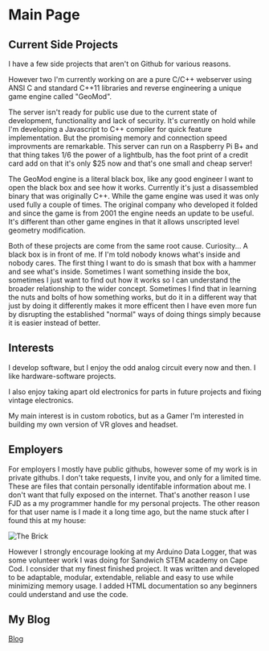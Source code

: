 # Main Page

## Current Side Projects
I have a few side projects that aren't on Github for various reasons.

However two I'm currently working on are a pure C/C++ webserver using ANSI C and standard C++11 libraries and reverse engineering a unique game engine called "GeoMod".  

The server isn't ready for public use due to the current state of development, functionality and lack of security. It's currently on hold while I'm developing a Javascript to C++ compiler for quick feature implementation.  But the promising memory and connection speed improvments are remarkable.  This server can run on a Raspberry Pi B+ and that thing takes 1/6 the power of a lightbulb, has the foot print of a credit card add on that it's only $25 now and that's one small and cheap server!

The GeoMod engine is a literal black box, like any good engineer I want to open the black box and see how it works.  Currently it's just a disassembled binary that was originally C++.  While the game engine was used it was only used fully a couple of times.  The original company who developed it folded and since the game is from 2001 the engine needs an update to be useful.  It's different than other game engines in that it allows unscripted level geometry modification.

Both of these projects are come from the same root cause.  Curiosity... A black box is in front of me.  If I'm told nobody knows what's inside and nobody cares. The first thing I want to do is smash that box with a hammer and see what's inside.  Sometimes I want something inside the box, sometimes I just want to find out how it works so I can understand the broader relationship to the wider concept.  Sometimes I find that in learning the nuts and bolts of how something works, but do it in a different way that just by doing it differently makes it more efficent then I have even more fun by disrupting the established "normal" ways of doing things simply because it is easier instead of better.


## Interests
I develop software, but I enjoy the odd analog circuit every now and then. I like hardware-software projects. 

I also enjoy taking apart old electronics for parts in future projects and fixing vintage electronics.

My main interest is in custom robotics, but as a Gamer I'm interested in building my own version of VR gloves and headset.



## Employers

For employers I mostly have public githubs, however some of my work is in private githubs.  I don't take requests, I invite you, and only for a limited time.  These are files that contain personally identifable information about me.  I don't want that fully exposed on the internet.  That's another reason I use FJD as a my programmer handle for my personal projects.  The other reason for that user name is I made it a long time ago, but the name stuck after I found this at my house:

![The Brick](/assets/FJD_brick_1.jpg)

However I strongly encourage looking at my Arduino Data Logger, that was some volunteer work I was doing for Sandwich STEM academy on Cape Cod. I consider that my finest finished project.  It was written and developed to be adaptable, modular, extendable, reliable and easy to use while minimizing memory usage.  I added HTML documentation so any beginners could understand and use the code.

## My Blog

[Blog](/blog/)
